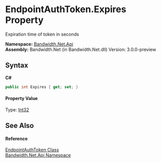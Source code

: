 ﻿# EndpointAuthToken.Expires Property 
 

Expiration time of token in seconds

**Namespace:**&nbsp;<a href ="N_Bandwidth_Net_Api.md">Bandwidth.Net.Api</a><br />**Assembly:**&nbsp;Bandwidth.Net (in Bandwidth.Net.dll) Version: 3.0.0-preview

## Syntax

**C#**<br />
``` C#
public int Expires { get; set; }
```


#### Property Value
Type: <a href="http://msdn2.microsoft.com/en-us/library/td2s409d" target="_blank">Int32</a>

## See Also


#### Reference
<a href ="T_Bandwidth_Net_Api_EndpointAuthToken.md">EndpointAuthToken Class</a><br /><a href ="N_Bandwidth_Net_Api.md">Bandwidth.Net.Api Namespace</a><br />